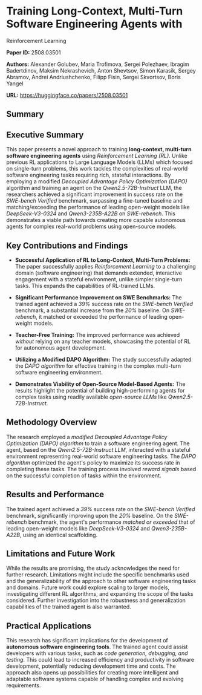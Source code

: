 # Training Long-Context, Multi-Turn Software Engineering Agents with
  Reinforcement Learning

**Paper ID:** 2508.03501

**Authors:** Alexander Golubev, Maria Trofimova, Sergei Polezhaev, Ibragim Badertdinov, Maksim Nekrashevich, Anton Shevtsov, Simon Karasik, Sergey Abramov, Andrei Andriushchenko, Filipp Fisin, Sergei Skvortsov, Boris Yangel

**URL:** https://huggingface.co/papers/2508.03501

## Summary

## Executive Summary

This paper presents a novel approach to training **long-context, multi-turn software engineering agents** using *Reinforcement Learning (RL)*.  Unlike previous RL applications to Large Language Models (LLMs) which focused on single-turn problems, this work tackles the complexities of real-world software engineering tasks requiring rich, stateful interactions.  By employing a modified *Decoupled Advantage Policy Optimization (DAPO)* algorithm and training an agent on the *Qwen2.5-72B-Instruct* LLM, the researchers achieved a significant improvement in success rate on the *SWE-bench Verified* benchmark, surpassing a fine-tuned baseline and matching/exceeding the performance of leading open-weight models like *DeepSeek-V3-0324* and *Qwen3-235B-A22B* on *SWE-rebench*. This demonstrates a viable path towards creating more capable autonomous agents for complex real-world problems using open-source models.


## Key Contributions and Findings

* **Successful Application of RL to Long-Context, Multi-Turn Problems:** The paper successfully applies *Reinforcement Learning* to a challenging domain (software engineering) that demands extended, interactive engagement with a stateful environment, unlike simpler single-turn tasks.  This expands the capabilities of RL-trained LLMs.

* **Significant Performance Improvement on SWE Benchmarks:** The trained agent achieved a *39%* success rate on the *SWE-bench Verified* benchmark, a substantial increase from the *20%* baseline.  On *SWE-rebench*, it matched or exceeded the performance of leading open-weight models.

* **Teacher-Free Training:** The improved performance was achieved *without* relying on any teacher models, showcasing the potential of RL for autonomous agent development.

* **Utilizing a Modified DAPO Algorithm:**  The study successfully adapted the *DAPO algorithm* for effective training in the complex multi-turn software engineering environment.

* **Demonstrates Viability of Open-Source Model-Based Agents:** The results highlight the potential of building high-performing agents for complex tasks using readily available *open-source LLMs* like *Qwen2.5-72B-Instruct*.


## Methodology Overview

The research employed a *modified Decoupled Advantage Policy Optimization (DAPO) algorithm* to train a software engineering agent. The agent, based on the *Qwen2.5-72B-Instruct LLM*, interacted with a stateful environment representing real-world software engineering tasks.  The *DAPO algorithm* optimized the agent's policy to maximize its success rate in completing these tasks. The training process involved *reward signals* based on the successful completion of tasks within the environment.


## Results and Performance

The trained agent achieved a *39%* success rate on the *SWE-bench Verified* benchmark, significantly improving upon the *20%* baseline.  On the *SWE-rebench* benchmark, the agent's performance *matched or exceeded* that of leading open-weight models like *DeepSeek-V3-0324* and *Qwen3-235B-A22B*, using an identical scaffolding.


## Limitations and Future Work

While the results are promising, the study acknowledges the need for further research.  Limitations might include the specific benchmarks used and the generalizability of the approach to other software engineering tasks and domains. Future work could explore scaling to larger models, investigating different RL algorithms, and expanding the scope of the tasks considered.  Further investigation into the robustness and generalization capabilities of the trained agent is also warranted.


## Practical Applications

This research has significant implications for the development of **autonomous software engineering tools**.  The trained agent could assist developers with various tasks, such as *code generation, debugging, and testing*.  This could lead to increased efficiency and productivity in software development, potentially reducing development time and costs.  The approach also opens up possibilities for creating more intelligent and adaptable software systems capable of handling complex and evolving requirements.